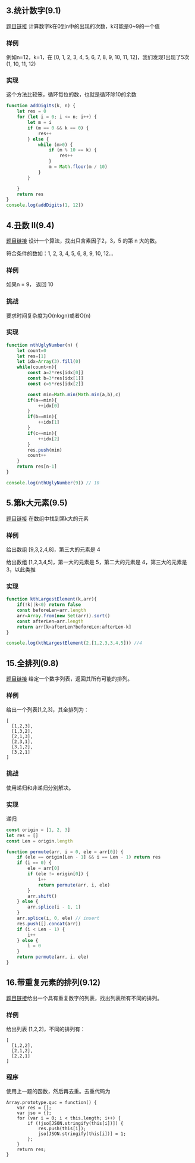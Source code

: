 ## 3.统计数字(9.1)
[题目链接](http://www.lintcode.com/zh-cn/problem/digit-counts/)
计算数字k在0到n中的出现的次数，k可能是0~9的一个值
### 样例
例如n=12，k=1，在 [0, 1, 2, 3, 4, 5, 6, 7, 8, 9, 10, 11, 12]，我们发现1出现了5次 (1, 10, 11, 12)
### 实现
这个方法比较笨，循环每位的数，也就是循环除10的余数
```js
function addDigits(k, n) {
    let res = 0
    for (let i = 0; i <= n; i++) {
        let m = i
        if (m == 0 && k == 0) {
            res++
        } else {
            while (m>0) {
                if (m % 10 == k) {
                    res++
                }
                m = Math.floor(m / 10)
            }
        }

    }
    return res
}
console.log(addDigits(1, 12))
```
## 4.丑数 II(9.4)
[题目链接](http://www.lintcode.com/zh-cn/problem/ugly-number-ii/)
设计一个算法，找出只含素因子2，3，5 的第 n 大的数。

符合条件的数如：1, 2, 3, 4, 5, 6, 8, 9, 10, 12...
### 样例
如果n = 9， 返回 10
### 挑战
要求时间复杂度为O(nlogn)或者O(n)
### 实现
```js
function nthUglyNumber(n) {
    let count=0
    let res=[1]
    let idx=Array(3).fill(0)
    while(count<n){
        const a=2*res[idx[0]]
        const b=3*res[idx[1]]
        const c=5*res[idx[2]]

        const min=Math.min(Math.min(a,b),c)
        if(a==min){
            ++idx[0]
        }
        if(b==min){
            ++idx[1]
        }
        if(c==min){
            ++idx[2]
        }
        res.push(min)
        count++
    }
    return res[n-1]
}

console.log(nthUglyNumber(9)) // 10
```
## 5.第k大元素(9.5)
[题目链接](http://www.lintcode.com/zh-cn/problem/kth-largest-element/)
在数组中找到第k大的元素
### 样例
给出数组 [9,3,2,4,8]，第三大的元素是 4

给出数组 [1,2,3,4,5]，第一大的元素是 5，第二大的元素是 4，第三大的元素是 3，以此类推
### 实现
```js
function kthLargestElement(k,arr){
    if(!k||k<0) return false
    const beforeLen=arr.length
    arr=Array.from(new Set(arr)).sort()
    const afterLen=arr.length
    return arr[k>afterLen?beforeLen:afterLen-k]
}

console.log(kthLargestElement(2,[1,2,3,3,4,5])) //4 
```
## 15.全排列(9.8)
[题目链接](http://www.lintcode.com/zh-cn/problem/permutations/)
给定一个数字列表，返回其所有可能的排列。
### 样例
给出一个列表[1,2,3]，其全排列为：
```
[
  [1,2,3],
  [1,3,2],
  [2,1,3],
  [2,3,1],
  [3,1,2],
  [3,2,1]
]
```
### 挑战
使用递归和非递归分别解决。
### 实现
递归
```js
const origin = [1, 2, 3]
let res = []
const Len = origin.length

function permute(arr, i = 0, ele = arr[0]) {
    if (ele == origin[Len - 1] && i == Len - 1) return res
    if (i == 0) {
        ele = arr[0]
        if (ele != origin[0]) {
            i++
            return permute(arr, i, ele)
        }
        arr.shift()
    } else {
        arr.splice(i - 1, 1)
    }
    arr.splice(i, 0, ele) // insert
    res.push([].concat(arr))
    if (i < Len - 1) {
        i++
    } else {
        i = 0
    }
    return permute(arr, i, ele)
}
```
## 16.带重复元素的排列(9.12)
[题目链接](http://www.lintcode.com/zh-cn/problem/permutations-ii/)给出一个具有重复数字的列表，找出列表所有不同的排列。
### 样例
给出列表 [1,2,2]，不同的排列有：
```
[
  [1,2,2],
  [2,1,2],
  [2,2,1]
]
```
### 程序
使用上一题的函数，然后再去重。去重代码为
```
Array.prototype.quc = function() {
    var res = [];
    var jso = {};
    for (var i = 0; i < this.length; i++) {
        if (!jso[JSON.stringify(this[i])]) {
            res.push(this[i]);
            jso[JSON.stringify(this[i])] = 1;
        };
    }
    return res;
}
```